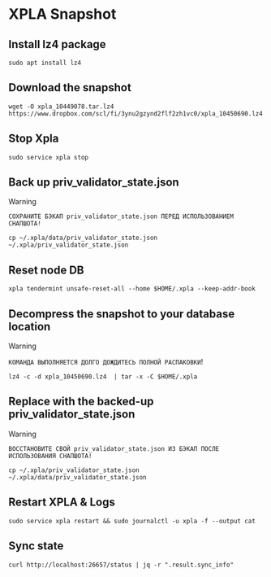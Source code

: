 # XPLA Snapshot

## Install lz4 package

```
sudo apt install lz4
```

## Download the snapshot

```
wget -O xpla_10449078.tar.lz4 https://www.dropbox.com/scl/fi/3ynu2gzynd2flf2zh1vc0/xpla_10450690.lz4
```

## Stop Xpla

```
sudo service xpla stop
```

## Back up priv_validator_state.json

> [!WARNING] 
> `СОХРАНИТЕ БЭКАП priv_validator_state.json ПЕРЕД ИСПОЛЬЗОВАНИЕМ СНАПШОТА!`

```
cp ~/.xpla/data/priv_validator_state.json  ~/.xpla/priv_validator_state.json
```

## Reset node DB

```
xpla tendermint unsafe-reset-all --home $HOME/.xpla --keep-addr-book
```

## Decompress the snapshot to your database location

> [!WARNING] 
> `КОМАНДА ВЫПОЛНЯЕТСЯ ДОЛГО ДОЖДИТЕСЬ ПОЛНОЙ РАСПАКОВКИ`!

```
lz4 -c -d xpla_10450690.lz4  | tar -x -C $HOME/.xpla
```

## Replace with the backed-up priv_validator_state.json

> [!WARNING] 
> `ВОССТАНОВИТЕ СВОЙ priv_validator_state.json ИЗ БЭКАП ПОСЛЕ ИСПОЛЬЗОВАНИЯ СНАПШОТА!`

```
cp ~/.xpla/priv_validator_state.json  ~/.xpla/data/priv_validator_state.json
```

## Restart XPLA & Logs

```
sudo service xpla restart && sudo journalctl -u xpla -f --output cat
```

## Sync state

```
curl http://localhost:26657/status | jq -r ".result.sync_info"
```
